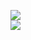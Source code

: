 [![](https://img.shields.io/badge/Made%20With-Github%20Spray-lightgrey.svg?style=for-the-badge&logo=github)](https://github.com/Annihil/github-spray#17164)  
[![](https://i.imgur.com/2DrTn0Z.gif)](https://github.com/Annihil/github-spray)